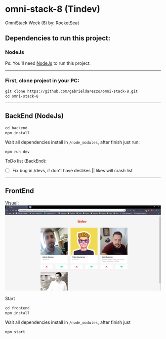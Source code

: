 # omni-stack-8 (Tindev)
OmniStack Week (8) by: RocketSeat

## Dependencies to run this project:

###  NodeJs 
Ps: You'll need [NodeJs](https://nodejs.org/en/download/) to run this project.

---

### First, clone project in your PC:

```shell
git clone https://github.com/gabrieldarezzo/omni-stack-8.git
cd omni-stack-8
```

---

## BackEnd (NodeJs)
```shell
cd backend
npm install
```
Wait all dependencies install in `/node_modules`, after finish just run:
```
npm run dev
```


ToDo list (BackEnd):
- [ ] Fix bug in /devs, if don't have deslikes || likes will crash list

---

## FrontEnd

Visual:  
![Demo do Tinder Dev](docs/demo-app.png)  

Start 
```shell
cd frontend
npm install
```  
Wait all dependencies install in `/node_modules`, after finish just   
```
npm start
```
